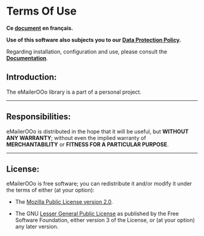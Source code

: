 
# Terms Of Use

**Ce [document][1] en français.**

**Use of this software also subjects you to our [Data Protection Policy][2].**

Regarding installation, configuration and use, please consult the **[Documentation][3]**.

## Introduction:

The eMailerOOo library is a part of a personal project.

___
## Responsibilities:

eMailerOOo is distributed in the hope that it will be useful,
but **WITHOUT ANY WARRANTY**; without even the implied warranty of
**MERCHANTABILITY** or **FITNESS FOR A PARTICULAR PURPOSE**.

___
## License:

eMailerOOo is free software; you can redistribute it and/or
modify it under the terms of either (at your option):

- The [Mozilla Public License version 2.0][4].

- The GNU [Lesser General Public License][5] as published by the Free Software
Foundation, either version 3 of the License, or (at your option) any later version.

[1]: <https://prrvchr.github.io/eMailerOOo/source/eMailerOOo/registration/TermsOfUse_fr>
[2]: <https://prrvchr.github.io/eMailerOOo/source/eMailerOOo/registration/PrivacyPolicy_en>
[3]: <https://prrvchr.github.io/eMailerOOo/>
[4]: <http://mozilla.org/MPL/2.0/>
[5]: <http://www.gnu.org/licenses/lgpl-3.0.html>
